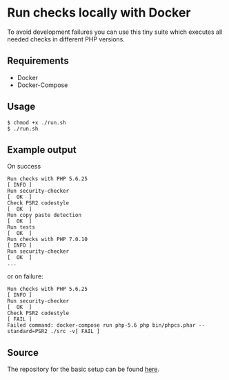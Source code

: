 # Run checks locally with Docker

To avoid development failures you can use this tiny suite which executes all needed checks in different PHP versions.

## Requirements

* Docker
* Docker-Compose

## Usage

```
$ chmod +x ./run.sh
$ ./run.sh
```

## Example output

On success

```
Run checks with PHP 5.6.25                                                      [ INFO ]
Run security-checker                                                            [  OK  ]
Check PSR2 codestyle                                                            [  OK  ]
Run copy paste detection                                                        [  OK  ]
Run tests                                                                       [  OK  ]
Run checks with PHP 7.0.10                                                      [ INFO ]
Run security-checker                                                            [  OK  ]
...
```

or on failure:

```
Run checks with PHP 5.6.25                                                      [ INFO ]
Run security-checker                                                            [  OK  ]
Check PSR2 codestyle                                                            [ FAIL ]
Failed command: docker-compose run php-5.6 php bin/phpcs.phar --standard=PSR2 ./src -v[ FAIL ]
```

## Source

The repository for the basic setup can be found [here](https://github.com/tommy-muehle/docker-php-test-compilation).
